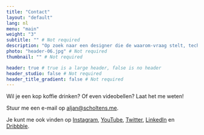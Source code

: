 ```yaml
---
title: "Contact"
layout: "default"
lang: nl
menu: "main"
weight: "3"
subtitle: "" # Not required
description: "Op zoek naar een designer die de waarom-vraag stelt, technisch meedenkt en prachtige producten maakt? Ik kan je helpen." # Not required
photo: "header-06.jpg" # Not required
thumbnail: "" # Not required

header: true # true is a large header, false is no header
header_studio: false # Not required
header_title_gradient: false # Not required
---
```


Wil je een kop koffie drinken? Of even videobellen? Laat het me weten!

Stuur me een e-mail op [aljan@scholtens.me](mailto:aljan@scholtens.me).

Je kunt me ook vinden op [Instagram](https://instagram.com/aljan), [YouTube](https://www.youtube.com/aljanscholtens), [Twitter](https://twitter.com/aljanscholtens), [LinkedIn](https://linkedin.com/in/aljanscholtens/) en [Dribbble](http://dribbble.com/aljan).